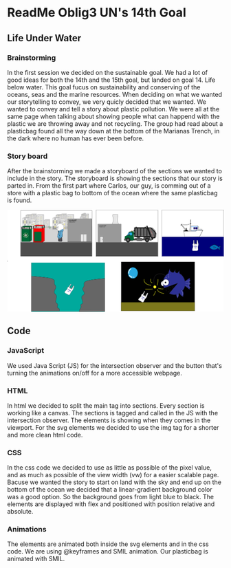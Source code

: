# ReadMe Oblig3 UN's 14th Goal
## Life Under Water

### Brainstorming 
In the first session we decided on the sustainable goal. We had a lot of good ideas for both the 14th and the 15th goal, but landed on goal 14.
Life below water. This goal fucus on sustainability and conserving of the oceans, seas and the marine resources. 
When deciding on what we wanted our storytelling to convey, we very quicly decided that we wanted.
We wanted to convey and tell a story about plastic pollution. We were all at the same page when talking about showing people what can happend with the 
plastic we are throwing away and not recycling.
The group had read about a plasticbag found all the way down at the bottom of the Marianas Trench, in the dark where no human has ever been before.  

### Story board
After the brainstorming we made a storyboard of the sections we wanted to include in the story.
The storyboard is showing the sections that our story is parted in. From the first part where Carlos, our guy, is comming out of a store with a plastic bag
to bottom of the ocean where the same plasticbag is found. 

![Story Board](https://github.com/AdvancedCSS2024/idg1292-2024-oblig3-group08/blob/comments-readmefile/img/story-board.jpg?raw=true)

## Code
### JavaScript
We used Java Script (JS) for the intersection observer and the button that's turning the animations on/off for a more accessible webpage.

### HTML
In html we decided to split the main tag into sections. Every section is working like a canvas.
The sections is tagged and called in the JS with the intersection observer. The elements is showing when they comes in the viewport.
For the svg elements we decided to use the img tag for a shorter and more clean html code. 

### CSS
In the css code we decided to use as little as possible of the pixel value, and as much as possible of the view width (vw) for a 
easier scalable page. 
Bacuse we wanted the story to start on land with the sky and end up on the bottom of the ocean we decided that a linear-gradient background color was 
a good option. So the background goes from light blue to black. 
The elements are displayed with flex and positioned with position relative and absolute. 

### Animations
The elements are animated both inside the svg elements and in the css code. We are using @keyframes and SMIL animation. Our plasticbag is animated with SMIL.



